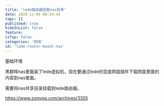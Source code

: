 ```yaml
---
title: 'lede路由器挂载nas目录'
date: 2020-11-04 00:24:43
tags: []
published: true
hideInList: false
feature: 
isTop: false
categories: '网络'
id: 'lede-router-mount-nas'
---
```

基础环境

黑群晖nas里面装了lede虚拟机，现在要通过lede的百度网盘插件下载网盘里面的内容到nas里面。

需要将nas共享目录挂载到lede路由器。

https://www.zxmvps.com/archives/3355
